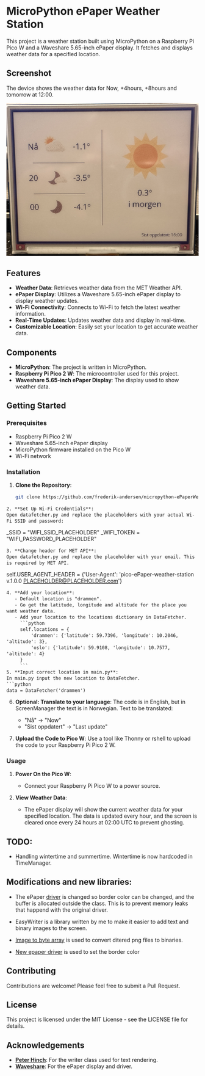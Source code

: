 # MicroPython ePaper Weather Station

This project is a weather station built using MicroPython on a Raspberry Pi Pico W and a Waveshare 5.65-inch ePaper display. It fetches and displays weather data for a specified location.

## Screenshot
The device shows the weather data for Now, +4hours, +8hours and tomorrow at 12:00.
<p align="left">
  <img src="https://github.com/frederik-andersen/micropython-ePaperWeatherStation/blob/main/screenshots/IMG_0831.jpeg" width="600">
</p>

## Features
- **Weather Data**: Retrieves weather data from the MET Weather API.
- **ePaper Display**: Utilizes a Waveshare 5.65-inch ePaper display to display weather updates.
- **Wi-Fi Connectivity**: Connects to Wi-Fi to fetch the latest weather information.
- **Real-Time Updates**: Updates weather data and display in real-time.
- **Customizable Location**: Easily set your location to get accurate weather data.

## Components
- **MicroPython**: The project is written in MicroPython.
- **Raspberry Pi Pico 2 W**: The microcontroller used for this project.
- **Waveshare 5.65-inch ePaper Display**: The display used to show weather data.

## Getting Started
### Prerequisites
- Raspberry Pi Pico 2 W
- Waveshare 5.65-inch ePaper display
- MicroPython firmware installed on the Pico W
- Wi-Fi network

### Installation
1. **Clone the Repository**:
   ```sh
   git clone https://github.com/frederik-andersen/micropython-ePaperWeatherStation.git
```
2. **Set Up Wi-Fi Credentials**:
Open datafetcher.py and replace the placeholders with your actual Wi-Fi SSID and password:
```
_SSID = "WIFI_SSID_PLACEHOLDER"
_WIFI_TOKEN = "WIFI_PASSWORD_PLACEHOLDER"
```
3. **Change header for MET API**:
Open datafetcher.py and replace the placeholder with your email. This is required by MET API.
```
self.USER_AGENT_HEADER = {'User-Agent': 'pico-ePaper-weather-station v.1.0.0 PLACEHOLDER@PLACEHOLDER.com'}
```
4. **Add your location**:
   - Default location is "drammen".
   - Go get the latitude, longitude and altitude for the place you want weather data.
   - Add your location to the locations dictionary in DataFetcher.
     ```python
     self.locations = {
         'drammen': {'latitude': 59.7396, 'longitude': 10.2046, 'altitude': 3},
         'oslo': {'latitude': 59.9108, 'longitude': 10.7577, 'altitude': 4}
     }
     ```
5. **Input correct location in main.py**:
In main.py input the new location to DataFetcher.
```python
data = DataFetcher('drammen')
```

6. **Optional: Translate to your language**:
   The code is in English, but in ScreenManager the text is in Norwegian.
   Text to be translated:
   - "Nå" -> "Now"
   - "Sist oppdatert" -> "Last update"

5. **Upload the Code to Pico W**:
Use a tool like Thonny or rshell to upload the code to your Raspberry Pi Pico 2 W.

### Usage
1. **Power On the Pico W**:
   - Connect your Raspberry Pi Pico W to a power source.

2. **View Weather Data**:
   - The ePaper display will show the current weather data for your specified location. The data is updated every hour, and the screen is cleared once every 24 hours at 02:00 UTC to prevent ghosting.

## TODO:
- Handling wintertime and summertime. Wintertime is now hardcoded in TimeManager.

## Modifications and new libraries:
- The ePaper [driver](https://github.com/frederik-andersen/micropython-ePaper-5in65-border-color "New epaper driver") is changed so border color can be changed, and the buffer is allocated outside the class. This is to prevent memory leaks that happend with the original driver.

- EasyWriter is a library written by me to make it easier to add text and binary images to the screen.

- [Image to byte array](https://github.com/frederik-andersen/python-image_to_bytearray "Image to byte array") is used to convert ditered png files to binaries.
- [New epaper driver](https://github.com/frederik-andersen/micropython-ePaper-5in65-border-color "New epaper driver") is used to set the border color

## Contributing
Contributions are welcome! Please feel free to submit a Pull Request.

## License
This project is licensed under the MIT License - see the LICENSE file for details.

## Acknowledgements
- [**Peter Hinch**](https://github.com/peterhinch "PeterHinch"): For the writer class used for text rendering.
- [**Waveshare**](https://github.com/waveshareteam/e-Paper "Waveshare"): For the ePaper display and driver.

